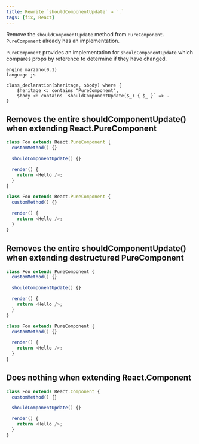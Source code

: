 ```yaml
---
title: Rewrite `shouldComponentUpdate` ⇒ `.`
tags: [fix, React]
---
```


Remove the `shouldComponentUpdate` method from `PureComponent`. `PureComponent` already has an implementation.

`PureComponent` provides an implementation for `shouldComponentUpdate` which compares props by reference to determine if they have changed.


```grit
engine marzano(0.1)
language js

class_declaration($heritage, $body) where {
    $heritage <: contains "PureComponent",
    $body <: contains `shouldComponentUpdate($_) { $_ }` => .
}
```

## Removes the entire shouldComponentUpdate() when extending React.PureComponent

```javascript
class Foo extends React.PureComponent {
  customMethod() {}

  shouldComponentUpdate() {}

  render() {
    return <Hello />;
  }
}
```

```typescript
class Foo extends React.PureComponent {
  customMethod() {}

  render() {
    return <Hello />;
  }
}
```

## Removes the entire shouldComponentUpdate() when extending destructured PureComponent

```javascript
class Foo extends PureComponent {
  customMethod() {}

  shouldComponentUpdate() {}

  render() {
    return <Hello />;
  }
}
```

```typescript
class Foo extends PureComponent {
  customMethod() {}

  render() {
    return <Hello />;
  }
}
```

## Does nothing when extending React.Component

```javascript
class Foo extends React.Component {
  customMethod() {}

  shouldComponentUpdate() {}

  render() {
    return <Hello />;
  }
}
```
